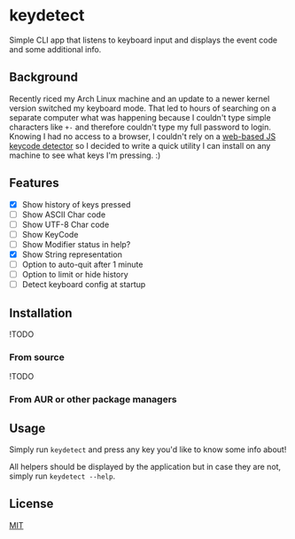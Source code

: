 # keydetect

Simple CLI app that listens to keyboard input and displays the event code and some additional info.

## Background

Recently riced my Arch Linux machine and an update to a newer kernel version switched my keyboard mode.
That led to hours of searching on a separate computer what was happening because I couldn't type simple
characters like `+-` and therefore couldn't type my full password to login. Knowing I had no access to a browser,
I couldn't rely on
a [web-based JS keycode detector](https://www.freecodecamp.org/news/javascript-keycode-list-keypress-event-key-codes/)
so I decided to write a quick utility I can install on any machine to see what keys I'm pressing. :)

## Features

- [x] Show history of keys pressed
- [ ] Show ASCII Char code
- [ ] Show UTF-8 Char code
- [ ] Show KeyCode
- [ ] Show Modifier status in help?
- [x] Show String representation
- [ ] Option to auto-quit after 1 minute
- [ ] Option to limit or hide history
- [ ] Detect keyboard config at startup

## Installation

!TODO

### From source

!TODO

### From AUR or other package managers

## Usage

Simply run `keydetect` and press any key you'd like to know some info about!

All helpers should be displayed by the application but in case they are not, simply run `keydetect --help`.

## License

[MIT](/LICENSE)

